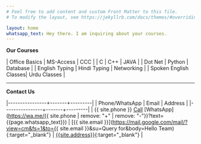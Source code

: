 ```yaml
---
# Feel free to add content and custom Front Matter to this file.
# To modify the layout, see https://jekyllrb.com/docs/themes/#overriding-theme-defaults

layout: home
whatsapp_text: Hey there. I am inquiring about your courses.
---
```


**Our Courses**

| Office Basics | MS-Access | CCC |
| C | C++ | JAVA |
| Dot Net | Python | Database |
| English Typing | Hindi Typing | Networking | 
| Spoken English Classes| Urdu Classes |

---
**Contact Us**

|----------------+-------+---------|
| Phone/WhatsApp | Email | Address |
|----------------+-------+---------|
| {{ site.phone }} [Call](tel:{{site.phone}}) [WhatsApp](https://wa.me/{{ site.phone | remove: "+" | remove: "-"}}?text={{page.whatsapp_text}}) | [{{ site.email }}](https://mail.google.com/mail/?view=cm&fs=1&to={{ site.email }}&su=Query for&body=Hello Team){:target="_blank"} | [{{site.address}}](https://goo.gl/maps/9WmVvU48Tw9Wdxc97){:target="_blank"} |
